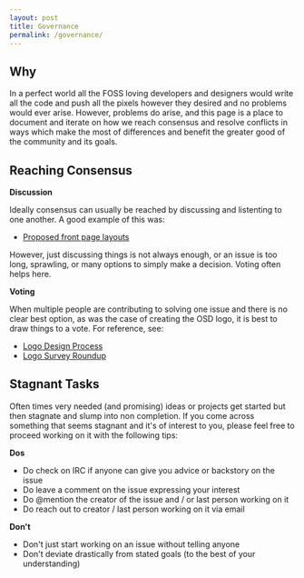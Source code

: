 ```yaml
---
layout: post
title: Governance
permalink: /governance/
---
```


## Why

In a perfect world all the FOSS loving developers and designers would write all
the code and push all the pixels however they desired and no problems would ever
arise. However, problems do arise, and this page is a place to document and
iterate on how we reach consensus and resolve conflicts in ways which make the
most of differences and benefit the greater good of the community and its goals.

## Reaching Consensus

**Discussion**

Ideally consensus can usually be reached by discussing and listenting to one
another. A good example of this was:

- [Proposed front page layouts](https://github.com/opensourcedesign/opensourcedesign.net/issues/17)

However, just discussing things is not always enough, or an issue is too
long, sprawling, or many options to simply make a decision. Voting often helps
here.

**Voting**

When multiple people are contributing to solving one issue and there is no clear
best option, as was the case of creating the OSD logo, it is best to draw things
to a vote. For reference, see:

- [Logo Design Process](https://github.com/opensourcedesign/opensourcedesign.net/issues/18)
- [Logo Survey Roundup](https://github.com/opensourcedesign/opensourcedesign.net/issues/28)

## Stagnant Tasks

Often times very needed (and promising) ideas or projects get started but then
stagnate and slump into non completion. If you come across something that seems
stagnant and it's of interest to you, please feel free to proceed working on it
with the following tips:

**Dos**

- Do check on IRC if anyone can give you advice or backstory on the issue
- Do leave a comment on the issue expressing your interest
- Do @mention the creator of the issue and / or last person working on it
- Do reach out to creator / last person working on it via email

**Don't**

- Don't just start working on an issue without telling anyone
- Don't deviate drastically from stated goals (to the best of your understanding)
